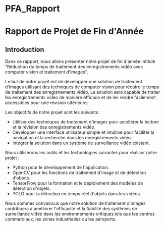 # PFA_Rapport
# Rapport de Projet de Fin d'Année

## Introduction

Dans ce rapport, nous allons présenter notre projet de fin d'année intitulé "Réduction du temps de traitement des enregistrements vidéo avec computer vision et traitement d'images".

Le but de notre projet est de développer une solution de traitement d'images utilisant des techniques de computer vision pour réduire le temps de traitement des enregistrements vidéo. La solution sera capable de traiter les enregistrements vidéo de manière efficace et de les rendre facilement accessibles pour une révision ultérieure.

Les objectifs de notre projet sont les suivants :
- Utiliser des techniques de traitement d'images pour accélérer la lecture et la révision des enregistrements vidéo.
- Développer une interface utilisateur simple et intuitive pour faciliter la navigation et la recherche dans les enregistrements vidéo.
- Intégrer la solution dans un système de surveillance vidéo existant.

Nous utiliserons les outils et les technologies suivantes pour réaliser notre projet :
- Python pour le développement de l'application.
- OpenCV pour les fonctions de traitement d'image et de détection d'objets.
- TensorFlow pour la formation et le déploiement des modèles de détection d'objets.
- YOLO pour la détection en temps réel d'objets dans les vidéos.

Nous sommes convaincus que notre solution de traitement d'images contribuera à améliorer l'efficacité et la fiabilité des systèmes de surveillance vidéo dans les environnements critiques tels que les centres commerciaux, les zones industrielles ou les aéroports.
